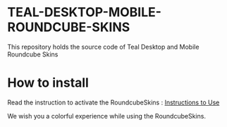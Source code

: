 # TEAL-DESKTOP-MOBILE-ROUNDCUBE-SKINS
This repository holds the source code of Teal Desktop and Mobile Roundcube Skins

# How to install
Read the instruction to activate the RoundcubeSkins : [Instructions to Use](https://roundcubeskins.com/activation-guide/)  

We wish you a colorful experience while using the RoundcubeSkins.

